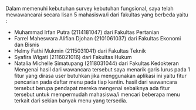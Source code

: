 Dalam memenuhi kebutuhan survey kebutuhan fungsional, saya telah mewawancarai secara lisan 5 mahasiswa/i dari fakultas yang berbeda yaitu :
- Muhammad Irfan Putra (2114181047) dari Fakultas Pertanian
- Farrel Maheswara Alifian Djohan (2101061037) dari Fakultas Ekonomi dan Bisnis
- Helmy Fathi Mukmin (2115031041) dari Fakultas Teknik
- Syafira Wigati (2116021016) dari Fakultas Hukum
- Natalia Michelle Simatupang (2118031044) dari Fakultas Kedokteran
Mengenai hasil dari wawancara tersebut saya menarik garis lurus pada 1 fitur yang dirasa user butuhkan jika menggunakan aplikasi ini yaitu fitur pencarian pada daftar menu pada tiap kantin. hasil dari wawancara tersebut berupa pendapat mereka mengenai sebaiknya ada fitur tersebut untuk mempermudah mahasiswa/i mencari beberapa menu terkait dari sekian banyak menu yang tersedia.
